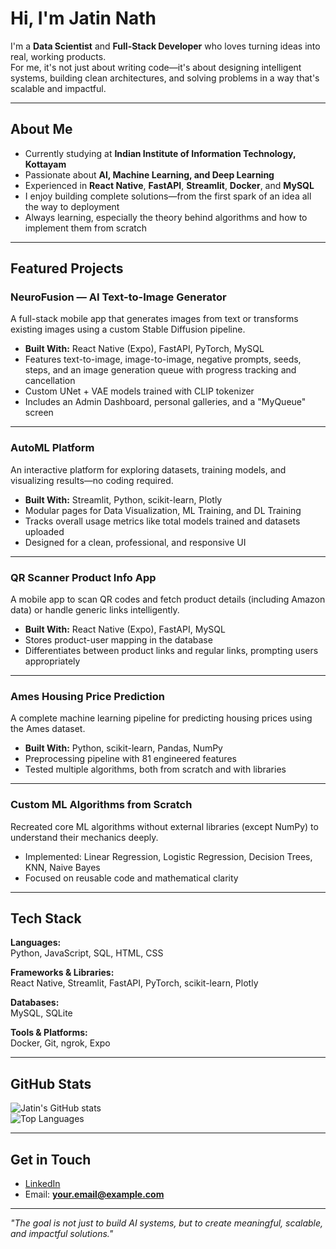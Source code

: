 # Hi, I'm Jatin Nath

I'm a **Data Scientist** and **Full-Stack Developer** who loves turning ideas into real, working products.  
For me, it's not just about writing code—it's about designing intelligent systems, building clean architectures, and solving problems in a way that's scalable and impactful.

---

## About Me
- Currently studying at **Indian Institute of Information Technology, Kottayam**
- Passionate about **AI, Machine Learning, and Deep Learning**
- Experienced in **React Native**, **FastAPI**, **Streamlit**, **Docker**, and **MySQL**
- I enjoy building complete solutions—from the first spark of an idea all the way to deployment
- Always learning, especially the theory behind algorithms and how to implement them from scratch

---

## Featured Projects

### NeuroFusion — AI Text-to-Image Generator
A full-stack mobile app that generates images from text or transforms existing images using a custom Stable Diffusion pipeline.  
- **Built With:** React Native (Expo), FastAPI, PyTorch, MySQL  
- Features text-to-image, image-to-image, negative prompts, seeds, steps, and an image generation queue with progress tracking and cancellation  
- Custom UNet + VAE models trained with CLIP tokenizer  
- Includes an Admin Dashboard, personal galleries, and a "MyQueue" screen

---

### AutoML Platform
An interactive platform for exploring datasets, training models, and visualizing results—no coding required.  
- **Built With:** Streamlit, Python, scikit-learn, Plotly  
- Modular pages for Data Visualization, ML Training, and DL Training  
- Tracks overall usage metrics like total models trained and datasets uploaded  
- Designed for a clean, professional, and responsive UI

---

### QR Scanner Product Info App
A mobile app to scan QR codes and fetch product details (including Amazon data) or handle generic links intelligently.  
- **Built With:** React Native (Expo), FastAPI, MySQL  
- Stores product-user mapping in the database  
- Differentiates between product links and regular links, prompting users appropriately

---

### Ames Housing Price Prediction
A complete machine learning pipeline for predicting housing prices using the Ames dataset.  
- **Built With:** Python, scikit-learn, Pandas, NumPy  
- Preprocessing pipeline with 81 engineered features  
- Tested multiple algorithms, both from scratch and with libraries

---

### Custom ML Algorithms from Scratch
Recreated core ML algorithms without external libraries (except NumPy) to understand their mechanics deeply.  
- Implemented: Linear Regression, Logistic Regression, Decision Trees, KNN, Naive Bayes  
- Focused on reusable code and mathematical clarity

---

## Tech Stack

**Languages:**  
Python, JavaScript, SQL, HTML, CSS

**Frameworks & Libraries:**  
React Native, Streamlit, FastAPI, PyTorch, scikit-learn, Plotly

**Databases:**  
MySQL, SQLite

**Tools & Platforms:**  
Docker, Git, ngrok, Expo

---

## GitHub Stats
![Jatin's GitHub stats](https://github-readme-stats.vercel.app/api?username=jatin-nath&show_icons=true&theme=radical)  
![Top Languages](https://github-readme-stats.vercel.app/api/top-langs/?username=jatin-nath&layout=compact&theme=radical)

---

## Get in Touch
- [LinkedIn](https://www.linkedin.com/in/jatin-nath)  
- Email: **your.email@example.com**  

---

*"The goal is not just to build AI systems, but to create meaningful, scalable, and impactful solutions."*
